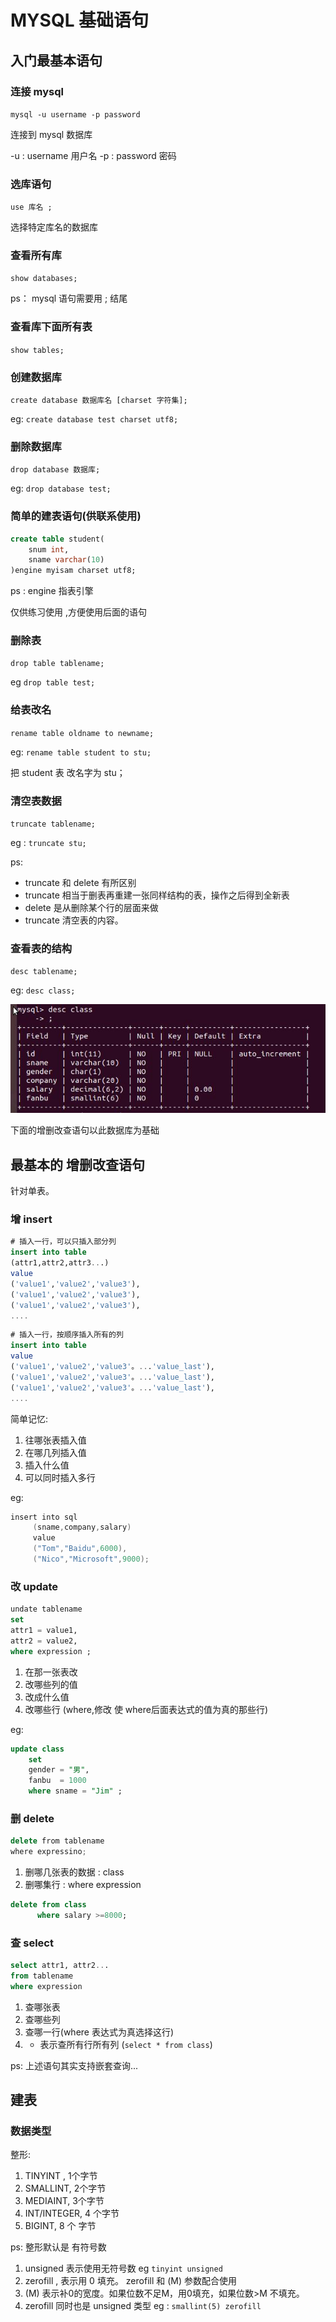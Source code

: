 # MYSQL 基础语句

## 入门最基本语句

### 连接 mysql 

`mysql -u username -p password`

连接到 mysql 数据库

-u : username 用户名
-p : password 密码

### 选库语句

`use 库名 ;`

选择特定库名的数据库

### 查看所有库

`show databases;` 

ps： mysql 语句需要用 ; 结尾

### 查看库下面所有表

`show tables;`

### 创建数据库

`create database 数据库名 [charset 字符集];`

eg: `create database test charset utf8;`

### 删除数据库

`drop database 数据库;`

eg: `drop database test;`

### 简单的建表语句(供联系使用)

```sql
create table student(
    snum int,
    sname varchar(10)
)engine myisam charset utf8;
```

ps : engine 指表引擎

仅供练习使用 ,方便使用后面的语句

### 删除表

`drop table tablename;`

eg `drop table test;`

### 给表改名

`rename table oldname to newname;` 

eg: `rename table student to stu;`

把 student 表 改名字为 stu；

### 清空表数据

`truncate tablename;`

eg : `truncate stu;`

ps:

* truncate 和 delete 有所区别
* truncate 相当于删表再重建一张同样结构的表，操作之后得到全新表
* delete 是从删除某个行的层面来做
* truncate 清空表的内容。

### 查看表的结构

`desc tablename;`

eg: `desc class;`

![figure1](./resources/1.jpg)

下面的增删改查语句以此数据库为基础


## 最基本的 增删改查语句

针对单表。

### 增 insert

```sql
# 插入一行，可以只插入部分列
insert into table
(attr1,attr2,attr3...)
value
('value1','value2','value3'),
('value1','value2','value3'),
('value1','value2','value3'),
....
```

```sql
# 插入一行，按顺序插入所有的列
insert into table
value
('value1','value2','value3'。...'value_last'),
('value1','value2','value3'。...'value_last'),
('value1','value2','value3'。...'value_last'),
....
```

简单记忆:

1. 往哪张表插入值
2. 在哪几列插入值
3. 插入什么值
4. 可以同时插入多行

eg:

```c++
insert into sql
     (sname,company,salary)
     value
     ("Tom","Baidu",6000),
     ("Nico","Microsoft",9000);
```

### 改 update

```sql
undate tablename
set
attr1 = value1,
attr2 = value2,
where expression ; 
```

1. 在那一张表改
2. 改哪些列的值
3. 改成什么值
4. 改哪些行 (where,修改 使 where后面表达式的值为真的那些行)


eg:

```sql
update class
    set
    gender = "男",
    fanbu  = 1000
    where sname = "Jim" ;

```

### 删 delete 

```c++
delete from tablename
where expressino;
```

1. 删哪几张表的数据 : class
2. 删哪集行 : where expression

```sql
delete from class
      where salary >=8000;
```

### 查 select

```sql
select attr1, attr2... 
from tablename 
where expression
```

1. 查哪张表 
2. 查哪些列
3. 查哪一行(where 表达式为真选择这行)
4. * 表示查所有行所有列 (`select * from class`)

ps: 上述语句其实支持嵌套查询...

## 建表

### 数据类型

整形:

1. TINYINT , 1个字节
2. SMALLINT, 2个字节
3. MEDIAINT, 3个字节
4. INT/INTEGER, 4 个字节
5. BIGINT,  8 个 字节

ps: 整形默认是 有符号数

1. unsigned 表示使用无符号数 eg `tinyint unsigned`
2. zerofill , 表示用 0 填充。 zerofill 和 (M) 参数配合使用
3. (M) 表示补0的宽度。如果位数不足M，用0填充，如果位数>M 不填充。
4. zerofill 同时也是 unsigned 类型
eg : `smallint(5) zerofill` 
